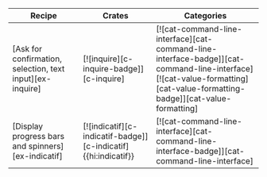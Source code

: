 | Recipe | Crates | Categories |
|--------|--------|------------|
| [Ask for confirmation, selection, text input][ex-inquire] | [![inquire][c-inquire-badge]][c-inquire] | [![cat-command-line-interface][cat-command-line-interface-badge]][cat-command-line-interface] [![cat-value-formatting][cat-value-formatting-badge]][cat-value-formatting] |
| [Display progress bars and spinners][ex-indicatif] | [![indicatif][c-indicatif-badge]][c-indicatif]{{hi:indicatif}} | [![cat-command-line-interface][cat-command-line-interface-badge]][cat-command-line-interface] |
